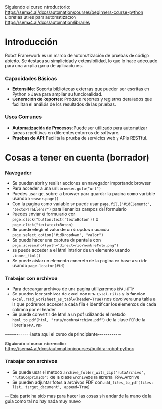 Siguiendo el curso introductorio: https://sema4.ai/docs/automation/courses/beginners-course-python
Librerias utiles para automatizacion https://sema4.ai/docs/automation/libraries

# Introducción

Robot Framework es un marco de automatización de pruebas de código abierto. Se destaca su simplicidad y extensibilidad, lo que lo hace adecuado para una amplia gama de aplicaciones.

### Capacidades Básicas

- **Extensible**: Soporta bibliotecas externas que pueden ser escritas en Python o Java para ampliar su funcionalidad.
- **Generación de Reportes**: Produce reportes y registros detallados que facilitan el análisis de los resultados de las pruebas.

### Usos Comunes

- **Automatización de Procesos**: Puede ser utilizado para automatizar tareas repetitivas en diferentes entornos de software.
- **Pruebas de API**: Facilita la prueba de servicios web y APIs RESTful.

# Cosas a tener en cuenta (borrador)

### Navegador
* Se pueden abrir y realiar acciones en navegador importando browser
* Para acceder a una url: `browser.goto("url")`
* Puedes usar get sobre la browser para guardar la pagina como variable usando `browser.page()`
* Con la pagina como variable se puede usar `page.fill("#idElemento", "textoParaLlenar")` para llenar los campos del formulario
* Puedes enviar el formulario con `page.click("button:text('textoBoton'))` o `page.click("text=textoBoton)`
* Se puede elegir el valor de un dropdown usando `page.select_option("#idDropdown", "valor")`
* Se puede hacer una captura de pantalla con `page.screenshot(path="directorio/nombreFoto.png")`
* se puede acceder a el html interior de un elemento usando `.inner_html()`
* Se puede aislar un elemento concreto de la pagina en base a su ide usando `page.locator(#id)`

### Trabajar con archivos
* Para descargar archivos de una pagina utilizaremos `RPA.HTTP`
* Se pueden leer archivos de excel con `RPA.Excel.Files` y la funcion `excel.read_worksheet_as_table(header=True)` nos devolvera una tabla a la que podremos acceder a cada fila e identificar los elementos de cada colimna por el header
* Se puede convertir de html a un pdf utilizando el metodo `html_to_pdf(html, "ruta/nombreArchivo.pdf")` de la clase `PDF`de la libreria `RPA.PDF`

------------Hasta aqui el curso de principiante------------

Siguiendo el curso intermedio: https://sema4.ai/docs/automation/courses/build-a-robot-python

### Trabajar con archivos
* Se puede usar el metodo `archive_folder_with_zip("rutaArchivo", "rutaComprimido")` de la clase `Archive`de la libreria `RPA.Archive``
* Se pueden adjuntar fotos a archivos PDF con `add_files_to_pdf(files: list, target_document", append=True)`

-- Esta parte ha sido mas para hacer las cosas sin andar de la mano de la guia como tal no hay nada muy nuevo
